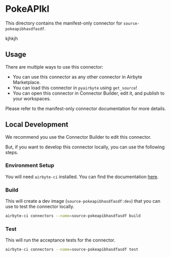 # PokeAPIkl
This directory contains the manifest-only connector for `source-pokeapibhasdfasdf`.

kjhkjh

## Usage
There are multiple ways to use this connector:
- You can use this connector as any other connector in Airbyte Marketplace.
- You can load this connector in `pyairbyte` using `get_source`!
- You can open this connector in Connector Builder, edit it, and publish to your workspaces.

Please refer to the manifest-only connector documentation for more details.

## Local Development
We recommend you use the Connector Builder to edit this connector.

But, if you want to develop this connector locally, you can use the following steps.

### Environment Setup
You will need `airbyte-ci` installed. You can find the documentation [here](airbyte-ci).

### Build
This will create a dev image (`source-pokeapibhasdfasdf:dev`) that you can use to test the connector locally.
```bash
airbyte-ci connectors --name=source-pokeapibhasdfasdf build
```

### Test
This will run the acceptance tests for the connector.
```bash
airbyte-ci connectors --name=source-pokeapibhasdfasdf test
```

